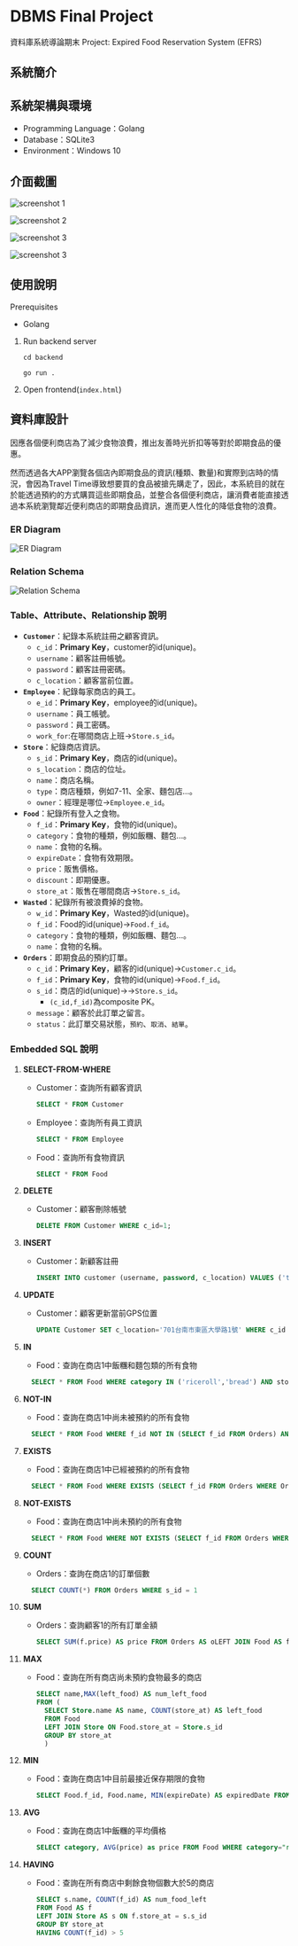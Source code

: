 # DBMS Final Project

資料庫系統導論期末 Project: Expired Food Reservation System (EFRS)

## 系統簡介

## 系統架構與環境

- Programming Language：Golang
- Database：SQLite3
- Environment：Windows 10

## 介面截圖

![screenshot 1](./images/Customer_select_embed.jpg)

![screenshot 2](./images/Customer_select_query.jpg)

![screenshot 3](./images/Food_insert_embed.jpg)

![screenshot 3](./images/Order_select_embed.jpg)

## 使用說明

Prerequisites

- Golang

1. Run backend server

    ```shell
    cd backend

    go run .
    ```

2. Open frontend(`index.html`)

## 資料庫設計

因應各個便利商店為了減少食物浪費，推出友善時光折扣等等對於即期食品的優惠。

然而透過各大APP瀏覽各個店內即期食品的資訊(種類、數量)和實際到店時的情況，會因為Travel Time導致想要買的食品被搶先購走了，因此，本系統目的就在於能透過預約的方式購買這些即期食品，並整合各個便利商店，讓消費者能直接透過本系統瀏覽鄰近便利商店的即期食品資訊，進而更人性化的降低食物的浪費。

### ER Diagram

![ER Diagram](./images/EFRS_ERmodel.drawio.png)

### Relation Schema

![Relation Schema](./images/RelationSchema.png)

### Table、Attribute、Relationship 說明

- **`Customer`**：紀錄本系統註冊之顧客資訊。
  - `c_id`：**Primary Key**，customer的id(unique)。
  - `username`：顧客註冊帳號。
  - `password`：顧客註冊密碼。
  - `c_location`：顧客當前位置。
- **`Employee`**：紀錄每家商店的員工。
  - `e_id`：**Primary Key**，employee的id(unique)。
  - `username`：員工帳號。
  - `password`：員工密碼。
  - `work_for`:在哪間商店上班->`Store.s_id`。
- **`Store`**：紀錄商店資訊。
  - `s_id`：**Primary Key**，商店的id(unique)。
  - `s_location`：商店的位址。
  - `name`：商店名稱。
  - `type`：商店種類，例如7-11、全家、麵包店...。
  - `owner`：經理是哪位->`Employee.e_id`。
- **`Food`**：紀錄所有登入之食物。
  - `f_id`：**Primary Key**，食物的id(unique)。
  - `category`：食物的種類，例如飯糰、麵包...。
  - `name`：食物的名稱。
  - `expireDate`：食物有效期限。
  - `price`：販售價格。
  - `discount`：即期優惠。
  - `store_at`：販售在哪間商店->`Store.s_id`。
- **`Wasted`**：紀錄所有被浪費掉的食物。
  - `w_id`：**Primary Key**，Wasted的id(unique)。
  - `f_id`：Food的id(unique)->`Food.f_id`。
  - `category`：食物的種類，例如飯糰、麵包...。
  - `name`：食物的名稱。
- **`Orders`**：即期食品的預約訂單。
  - `c_id`：**Primary Key**，顧客的id(unique)->`Customer.c_id`。
  - `f_id`：**Primary Key**，食物的id(unique)->`Food.f_id`。
  - `s_id`：商店的id(unique)->->`Store.s_id`。
    - `(c_id,f_id)`為composite PK。
  - `message`：顧客於此訂單之留言。
  - `status`：此訂單交易狀態，`預約`、`取消`、`結單`。

### Embedded SQL 說明

1. **SELECT-FROM-WHERE**
   - Customer：查詢所有顧客資訊
  
      ```sql
      SELECT * FROM Customer
      ```

   - Employee：查詢所有員工資訊
  
      ```sql
      SELECT * FROM Employee
      ```

   - Food：查詢所有食物資訊
  
      ```sql
      SELECT * FROM Food
      ```

2. **DELETE**
    - Customer：顧客刪除帳號

      ```sql
      DELETE FROM Customer WHERE c_id=1;
      ```

3. **INSERT**
   - Customer：新顧客註冊

      ```sql
      INSERT INTO customer (username, password, c_location) VALUES ('test', 'test', '701台南市東區莊敬里 中華東路一段 66號');
      ```

4. **UPDATE**
   - Customer：顧客更新當前GPS位置

      ```sql
      UPDATE Customer SET c_location='701台南市東區大學路1號' WHERE c_id = 1;
      ```

5. **IN**
   - Food：查詢在商店1中飯糰和麵包類的所有食物

    ```sql
      SELECT * FROM Food WHERE category IN ('riceroll','bread') AND store_at = 1
    ```

6. **NOT-IN**
   - Food：查詢在商店1中尚未被預約的所有食物

    ```sql
      SELECT * FROM Food WHERE f_id NOT IN (SELECT f_id FROM Orders) AND store_at = 1
    ```

7. **EXISTS**
   - Food：查詢在商店1中已經被預約的所有食物

    ```sql
      SELECT * FROM Food WHERE EXISTS (SELECT f_id FROM Orders WHERE Orders.f_id=Food.f_id)
    ```

8. **NOT-EXISTS**
   - Food：查詢在商店1中尚未預約的所有食物

    ```sql
      SELECT * FROM Food WHERE NOT EXISTS (SELECT f_id FROM Orders WHERE Orders.f_id=Food.f_id )
    ```

9. **COUNT**

   - Orders：查詢在商店1的訂單個數

    ```sql
      SELECT COUNT(*) FROM Orders WHERE s_id = 1
    ```

10. **SUM**

    - Orders：查詢顧客1的所有訂單金額

      ```sql
      SELECT SUM(f.price) AS price FROM Orders AS oLEFT JOIN Food AS f ON o.f_id = f.f_id WHERE o.c_id = 1
      ```

11. **MAX**

    - Food：查詢在所有商店尚未預約食物最多的商店

      ```sql
      SELECT name,MAX(left_food) AS num_left_food 
      FROM ( 
        SELECT Store.name AS name, COUNT(store_at) AS left_food 
        FROM Food 
        LEFT JOIN Store ON Food.store_at = Store.s_id 
        GROUP BY store_at 
        )
      ```

12. **MIN**

    - Food：查詢在商店1中目前最接近保存期限的食物

      ```sql
      SELECT Food.f_id, Food.name, MIN(expireDate) AS expiredDate FROM Food WHERE store_at = 1
      ```

13. **AVG**

    - Food：查詢在商店1中飯糰的平均價格

      ```sql
      SELECT category, AVG(price) as price FROM Food WHERE category="riceroll"
      ```

14. **HAVING**

    - Food：查詢在所有商店中剩餘食物個數大於5的商店

      ```sql
      SELECT s.name, COUNT(f_id) AS num_food_left
      FROM Food AS f
      LEFT JOIN Store AS s ON f.store_at = s.s_id
      GROUP BY store_at
      HAVING COUNT(f_id) > 5
      ```
